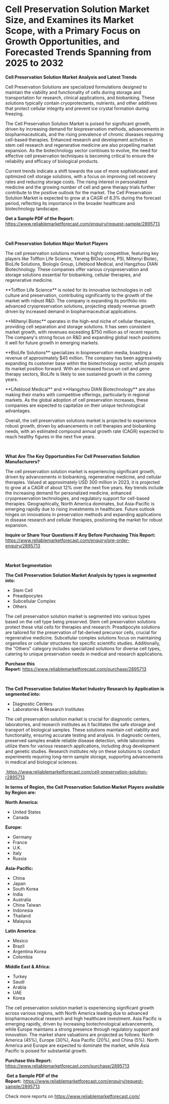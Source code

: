 <p><h1>Cell Preservation Solution Market Size, and Examines its Market Scope, with a Primary Focus on Growth Opportunities, and Forecasted Trends Spanning from 2025 to 2032</h1></p><p><strong>Cell Preservation Solution Market Analysis and Latest Trends</strong></p>
<p><p>Cell Preservation Solutions are specialized formulations designed to maintain the viability and functionality of cells during storage and transportation for research, clinical applications, and biobanking. These solutions typically contain cryoprotectants, nutrients, and other additives that protect cellular integrity and prevent ice crystal formation during freezing.</p><p>The Cell Preservation Solution Market is poised for significant growth, driven by increasing demand for biopreservation methods, advancements in biopharmaceuticals, and the rising prevalence of chronic diseases requiring cell-based therapies. Enhanced research and development activities in stem cell research and regenerative medicine are also propelling market expansion. As the biotechnology sector continues to evolve, the need for effective cell preservation techniques is becoming critical to ensure the reliability and efficacy of biological products.</p><p>Current trends indicate a shift towards the use of more sophisticated and optimized cell storage solutions, with a focus on improving cell recovery rates and reducing storage costs. The rising interest in personalized medicine and the growing number of cell and gene therapy trials further contribute to the positive outlook for the market. The Cell Preservation Solution Market is expected to grow at a CAGR of 6.3% during the forecast period, reflecting its importance in the broader healthcare and biotechnology landscape.</p></p>
<p><strong>Get a Sample PDF of the Report:&nbsp;</strong> <a href="https://www.reliablemarketforecast.com/enquiry/request-sample/2895713?utm_campaign=2336&utm_medium=2&utm_source=Github&utm_content=ia&utm_term=15032025&utm_id=cell-preservation-solution">https://www.reliablemarketforecast.com/enquiry/request-sample/2895713</a></p>
<p>&nbsp;</p>
<p><strong>Cell Preservation Solution Major Market Players</strong></p>
<p><p>The cell preservation solutions market is highly competitive, featuring key players like Tofflon Life Science, Yaneng BIOscience, PSI, Miltenyi Biotec, BioLife Solutions, Biologix Group, Lifeblood Medical, and Hangzhou DIAN Biotechnology. These companies offer various cryopreservation and storage solutions essential for biobanking, cellular therapies, and regenerative medicine.</p><p>**Tofflon Life Science** is noted for its innovative technologies in cell culture and preservation, contributing significantly to the growth of the market with robust R&D. The company is expanding its portfolio into advanced cryopreservation solutions, projecting steady revenue growth driven by increased demand in biopharmaceutical applications.</p><p>**Miltenyi Biotec** operates in the high-end niche of cellular therapies, providing cell separation and storage solutions. It has seen consistent market growth, with revenues exceeding $750 million as of recent reports. The company's strong focus on R&D and expanding global reach positions it well for future growth in emerging markets.</p><p>**BioLife Solutions** specializes in biopreservation media, boasting a revenue of approximately $45 million. The company has been aggressively expanding its customer base within the biotechnology sector, which propels its market position forward. With an increased focus on cell and gene therapy sectors, BioLife is likely to see sustained growth in the coming years.</p><p>**Lifeblood Medical** and **Hangzhou DIAN Biotechnology** are also making their marks with competitive offerings, particularly in regional markets. As the global adoption of cell preservation increases, these companies are expected to capitalize on their unique technological advantages.</p><p>Overall, the cell preservation solutions market is projected to experience robust growth, driven by advancements in cell therapies and biobanking needs, with an estimated compound annual growth rate (CAGR) expected to reach healthy figures in the next five years.</p></p>
<p>&nbsp;</p>
<p><strong>What Are The Key Opportunities For Cell Preservation Solution Manufacturers?</strong></p>
<p><p>The cell preservation solution market is experiencing significant growth, driven by advancements in biobanking, regenerative medicine, and cellular therapies. Valued at approximately USD 300 million in 2023, it is projected to grow at a CAGR of about 12% over the next five years. Key trends include the increasing demand for personalized medicine, enhanced cryopreservation technologies, and regulatory support for cell-based therapies. Geographically, North America dominates, but Asia-Pacific is emerging rapidly due to rising investments in healthcare. Future outlook hinges on innovations in preservation methods and expanding applications in disease research and cellular therapies, positioning the market for robust expansion.</p></p>
<p><strong>Inquire or Share Your Questions If Any Before Purchasing This Report:</strong> <a href="https://www.reliablemarketforecast.com/enquiry/pre-order-enquiry/2895713?utm_campaign=2336&utm_medium=2&utm_source=Github&utm_content=ia&utm_term=15032025&utm_id=cell-preservation-solution">https://www.reliablemarketforecast.com/enquiry/pre-order-enquiry/2895713</a></p>
<p>&nbsp;</p>
<p><strong>Market Segmentation</strong></p>
<p><strong>The Cell Preservation Solution Market Analysis by types is segmented into:</strong></p>
<p><ul><li>Stem Cell</li><li>Preadipocytes</li><li>Subcellular Complex</li><li>Others</li></ul></p>
<p><p>The cell preservation solution market is segmented into various types based on the cell type being preserved. Stem cell preservation solutions protect these vital cells for therapies and research. Preadipocyte solutions are tailored for the preservation of fat-derived precursor cells, crucial for regenerative medicine. Subcellular complex solutions focus on maintaining organelles or cellular structures for specific scientific studies. Additionally, the "Others" category includes specialized solutions for diverse cell types, catering to unique preservation needs in medical and research applications.</p></p>
<p><strong>Purchase this Report:&nbsp;</strong><a href="https://www.reliablemarketforecast.com/purchase/2895713?utm_campaign=2336&utm_medium=2&utm_source=Github&utm_content=ia&utm_term=15032025&utm_id=cell-preservation-solution">https://www.reliablemarketforecast.com/purchase/2895713</a></p>
<p>&nbsp;</p>
<p><strong>The Cell Preservation Solution Market Industry Research by Application is segmented into:</strong></p>
<p><ul><li>Diagnostic Centers</li><li>Laboratories & Research Institutes</li></ul></p>
<p><p>The cell preservation solution market is crucial for diagnostic centers, laboratories, and research institutes as it facilitates the safe storage and transport of biological samples. These solutions maintain cell viability and functionality, ensuring accurate testing and analysis. In diagnostic centers, preserved samples enable reliable disease detection, while laboratories utilize them for various research applications, including drug development and genetic studies. Research institutes rely on these solutions to conduct experiments requiring long-term sample storage, supporting advancements in medical and biological sciences.</p></p>
<p><a href="https://www.reliablemarketforecast.com/cell-preservation-solution-r2895713?utm_campaign=2336&utm_medium=2&utm_source=Github&utm_content=ia&utm_term=15032025&utm_id=cell-preservation-solution">&nbsp;https://www.reliablemarketforecast.com/cell-preservation-solution-r2895713</a></p>
<p><strong>In terms of Region, the Cell Preservation Solution Market Players available by Region are:</strong></p>
<p>
    <p> <strong> North America: </strong>
        <ul>
            <li>United States</li>
            <li>Canada</li>
        </ul>
        </p> 
    <p> <strong> Europe: </strong>
        <ul>
            <li>Germany</li>
            <li>France</li>
            <li>U.K.</li>
            <li>Italy</li>
            <li>Russia</li>
        </ul>
        </p> 
    <p> <strong> Asia-Pacific: </strong>
        <ul>
            <li>China</li>
            <li>Japan</li>
            <li>South Korea</li>
            <li>India</li>
            <li>Australia</li>
            <li>China Taiwan</li>
            <li>Indonesia</li>
            <li>Thailand</li>
            <li>Malaysia</li>
        </ul>
        </p> 
    <p> <strong> Latin America: </strong>
        <ul>
            <li>Mexico</li>
            <li>Brazil</li>
            <li>Argentina Korea</li>
            <li>Colombia</li>
        </ul>
        </p> 
    <p> <strong> Middle East & Africa: </strong>
        <ul>
            <li>Turkey</li>
            <li>Saudi</li>
            <li>Arabia</li>
            <li>UAE</li>
            <li>Korea</li>
        </ul>
    </p>
    </p>
<p><p>The cell preservation solution market is experiencing significant growth across various regions, with North America leading due to advanced biopharmaceutical research and high healthcare investment. Asia Pacific is emerging rapidly, driven by increasing biotechnological advancements, while Europe maintains a strong presence through regulatory support and innovation. The market share valuations are projected as follows: North America (45%), Europe (30%), Asia Pacific (20%), and China (5%). North America and Europe are expected to dominate the market, while Asia Pacific is poised for substantial growth.</p></p>
<p><strong>Purchase this Report: </strong><a href="https://www.reliablemarketforecast.com/purchase/2895713?utm_campaign=2336&utm_medium=2&utm_source=Github&utm_content=ia&utm_term=15032025&utm_id=cell-preservation-solution">https://www.reliablemarketforecast.com/purchase/2895713</a></p>
<p>&nbsp;<strong>Get a Sample PDF of the Report:&nbsp;&nbsp;</strong><a href="https://www.reliablemarketforecast.com/enquiry/request-sample/2895713?utm_campaign=2336&utm_medium=2&utm_source=Github&utm_content=ia&utm_term=15032025&utm_id=cell-preservation-solution">https://www.reliablemarketforecast.com/enquiry/request-sample/2895713</a></p>
<p><strong></strong></p>
<p>Check more reports on <a href="https://www.reliablemarketforecast.com/?utm_campaign=2336&utm_medium=2&utm_source=Github&utm_content=ia&utm_term=15032025&utm_id=cell-preservation-solution">https://www.reliablemarketforecast.com/</a></p>